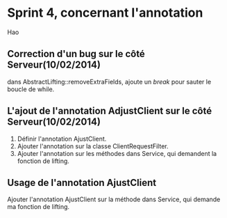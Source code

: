 # Sprint 4, concernant l'annotation
Hao

## Correction d'un bug sur le côté Serveur(10/02/2014)
dans AbstractLifting::removeExtraFields, ajoute un *break* pour sauter le boucle de while.

## L'ajout de l'annotation AdjustClient sur le côté Serveur(10/02/2014)
1. Définir l'annotation AjustClient.
2. Ajouter l'annotation sur la classe ClientRequestFilter.
3. Ajouter l'annotation sur les méthodes dans Service, qui demandent la fonction de lifting.

## Usage de l'annotation AjustClient
Ajouter l'annotation AjustClient sur la méthode dans Service, qui demande ma fonction de lifting.

